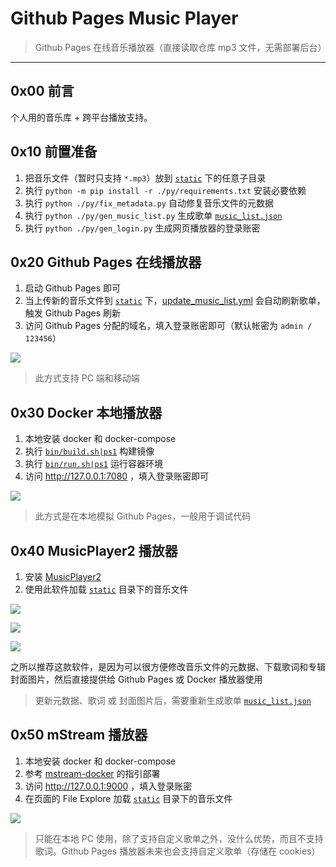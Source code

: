 

# Github Pages Music Player

> Github Pages 在线音乐播放器（直接读取仓库 mp3 文件，无需部署后台）

------


## 0x00 前言

个人用的音乐库 + 跨平台播放支持。


## 0x10 前置准备

1. 把音乐文件（暂时只支持 `*.mp3`）放到 [`static`](./static/) 下的任意子目录
2. 执行 `python -m pip install -r ./py/requirements.txt` 安装必要依赖
3. 执行 `python ./py/fix_metadata.py` 自动修复音乐文件的元数据
4. 执行 `python ./py/gen_music_list.py` 生成歌单 [`music_list.json`](./static/music_list.json)
5. 执行 `python ./py/gen_login.py` 生成网页播放器的登录账密


## 0x20 Github Pages 在线播放器

1. 启动 Github Pages 即可
2. 当上传新的音乐文件到 [`static`](./static/) 下，[update_music_list.yml](./.github/workflows/update_music_list.yml) 会自动刷新歌单，触发 Github Pages 刷新
3. 访问 Github Pages 分配的域名，填入登录账密即可（默认帐密为 `admin / 123456`）

![](./images/01.jpg)

> 此方式支持 PC 端和移动端


## 0x30 Docker 本地播放器

1. 本地安装 docker 和 docker-compose
2. 执行 [`bin/build.sh|ps1`](./bin/build.sh) 构建镜像
3. 执行 [`bin/run.sh|ps1`](./bin/run.sh) 运行容器环境
4. 访问 http://127.0.0.1:7080 ，填入登录账密即可

![](./images/01.jpg)

> 此方式是在本地模拟 Github Pages，一般用于调试代码


## 0x40 MusicPlayer2 播放器

1. 安装 [MusicPlayer2](https://github.com/zhongyang219/MusicPlayer2/wiki) 
2. 使用此软件加载 [`static`](./static/) 目录下的音乐文件

![](./images/02.jpg)

![](./images/03.jpg)

![](./images/04.jpg)

之所以推荐这款软件，是因为可以很方便修改音乐文件的元数据、下载歌词和专辑封面图片，然后直接提供给 Github Pages 或 Docker 播放器使用

> 更新元数据、歌词 或 封面图片后，需要重新生成歌单 [`music_list.json`](./static/music_list.json)


## 0x50 mStream 播放器

1. 本地安装 docker 和 docker-compose
2. 参考 [mstream-docker](https://github.com/lyy289065406/mstream-docker) 的指引部署
3. 访问 http://127.0.0.1:9000 ，填入登录账密
4. 在页面的 File Explore 加载 [`static`](./static/) 目录下的音乐文件

![](./images/05.jpg)

> 只能在本地 PC 使用，除了支持自定义歌单之外，没什么优势，而且不支持歌词。Github Pages 播放器未来也会支持自定义歌单（存储在 cookies）

